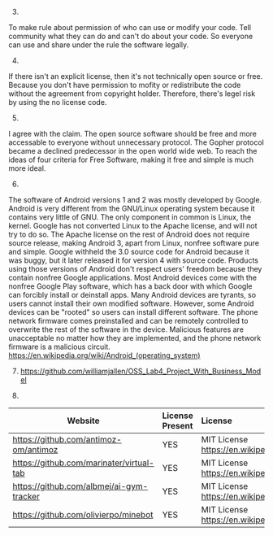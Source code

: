 3. 

To make rule about permission of who can use or modify your code. Tell community what they can do and can't do about your code. So everyone can use and share under the rule the software legally.


4. 

If there isn't an explicit license, then it's not technically open source or free. Because you don't have permission to mofity or redistribute the code without the agreement from copyright holder. Therefore, there's legel risk by using the no license code.



5.

I agree with the claim. The open source software should be free and more accessable to everyone without unnecessary protocol. The Gopher protocol became a declined predecessor in the open world wide web. To reach the ideas of four criteria for Free Software, making it free and simple is much more ideal.


6. 

The software of Android versions 1 and 2 was mostly developed by Google. Android is very different from the GNU/Linux operating system because it contains very little of GNU. The only component in common is Linux, the kernel. Google has not converted Linux to the Apache license, and will not try to do so. The Apache license on the rest of Android does not require source release, making Android 3, apart from Linux, nonfree software pure and simple. Google withheld the 3.0 source code for Android because it was buggy, but it later released it for version 4 with source code. Products using those versions of Android don't respect users' freedom because they contain nonfree Google applications. Most Android devices come with the nonfree Google Play software, which has a back door with which Google can forcibly install or deinstall apps. Many Android devices are tyrants, so users cannot install their own modified software. However, some Android devices can be "rooted" so users can install different software. The phone network firmware comes preinstalled and can be remotely controlled to overwrite the rest of the software in the device. Malicious features are unacceptable no matter how they are implemented, and the phone network firmware is a malicious circuit. 
https://en.wikipedia.org/wiki/Android_(operating_system)

7. https://github.com/williamjallen/OSS_Lab4_Project_With_Business_Model

8.
Website | License Present | License
---------|:----------|:-------
https://github.com/antimoz-om/antimoz | YES | MIT License https://en.wikipedia.org/wiki/MIT_License
https://github.com/marinater/virtual-tab | YES | MIT License https://en.wikipedia.org/wiki/MIT_License
https://github.com/albmej/ai-gym-tracker | YES | MIT License https://en.wikipedia.org/wiki/MIT_License
https://github.com/olivierpo/minebot | YES | MIT License https://en.wikipedia.org/wiki/MIT_License



